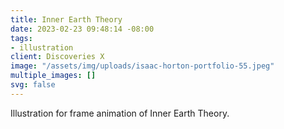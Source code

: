 ```yaml
---
title: Inner Earth Theory
date: 2023-02-23 09:48:14 -08:00
tags:
- illustration
client: Discoveries X
image: "/assets/img/uploads/isaac-horton-portfolio-55.jpeg"
multiple_images: []
svg: false
---
```


Illustration for frame animation of Inner Earth Theory.